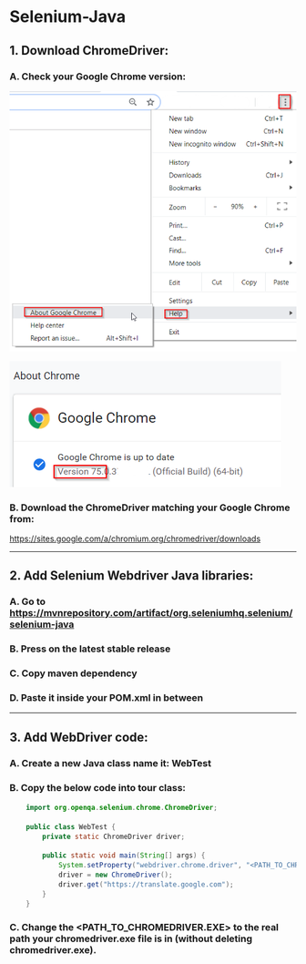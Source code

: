 # Selenium-Java

## 1. Download ChromeDriver:

###   A. Check your Google Chrome version:
![alt text](https://github.com/Dgotlieb/Selenium-Java/blob/master/images/About.png)

![alt text](https://github.com/Dgotlieb/Selenium-Java/blob/master/images/version.png)


###   B. Download the ChromeDriver matching your Google Chrome from:
https://sites.google.com/a/chromium.org/chromedriver/downloads 


----------------------------------------------------------------------------

## 2. Add Selenium Webdriver Java libraries:
### A. Go to https://mvnrepository.com/artifact/org.seleniumhq.selenium/selenium-java
### B. Press on the latest stable release
### C. Copy maven dependency
### D. Paste it inside your POM.xml in between <dependencies></dependencies>

----------------------------------------------------------------------------

## 3. Add WebDriver code:
### A. Create a new Java class name it: WebTest
### B. Copy the below code into tour class:

```java
    import org.openqa.selenium.chrome.ChromeDriver;

    public class WebTest {
        private static ChromeDriver driver;

        public static void main(String[] args) {
            System.setProperty("webdriver.chrome.driver", "<PATH_TO_CHROMEDRIVER.EXE>\\chromedriver.exe");
            driver = new ChromeDriver();
            driver.get("https://translate.google.com");
        }
    }
```
    
### C. Change the <PATH_TO_CHROMEDRIVER.EXE> to the real path your chromedriver.exe file is in (without deleting chromedriver.exe).


